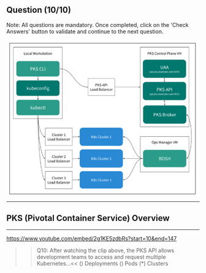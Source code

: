 ## Question (10/10)

Note: All questions are mandatory. Once completed, click on the 'Check Answers' button to validate and continue to the next question.

![](./assets/PKS.png)

---

## PKS (Pivotal Container Service) Overview

---

https://www.youtube.com/embed/2g1KE5zdbRs?start=10&end=147


>>Q10: After watching the clip above, the PKS API allows development teams to access and request multiple Kubernetes...<< 
() Deployments
() Pods
(*) Clusters

